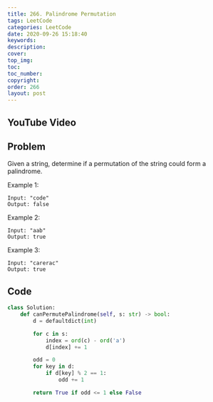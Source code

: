 ```yaml
---
title: 266. Palindrome Permutation
tags: LeetCode
categories: LeetCode
date: 2020-09-26 15:18:40
keywords:
description:
cover:
top_img:
toc:
toc_number:
copyright:
order: 266
layout: post
---
```


## YouTube Video

## Problem

Given a string, determine if a permutation of the string could form a palindrome.

Example 1:

```
Input: "code"
Output: false
```

Example 2:

```
Input: "aab"
Output: true
```

Example 3:

```
Input: "carerac"
Output: true
```

## Code

```python
class Solution:
    def canPermutePalindrome(self, s: str) -> bool:
        d = defaultdict(int)

        for c in s:
            index = ord(c) - ord('a')
            d[index] += 1

        odd = 0
        for key in d:
            if d[key] % 2 == 1:
                odd += 1

        return True if odd <= 1 else False
```
